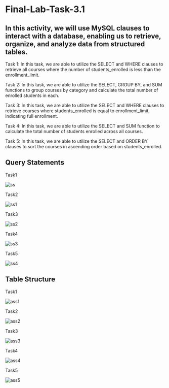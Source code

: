 # Final-Lab-Task-3.1

## In this activity, we will use MySQL clauses to interact with a database, enabling us to retrieve, organize, and analyze data from structured tables.

Task 1: In this task, we are able to utilize the SELECT and WHERE clauses to retrieve all courses where the number of students_enrolled is less than the enrollment_limit.

Task 2: In this task, we are able to utilize the SELECT, GROUP BY, and SUM functions to group courses by category and calculate the total number of enrolled students in each.

Task 3: In this task, we are able to utilize the SELECT and WHERE clauses to retrieve courses where students_enrolled is equal to enrollment_limit, indicating full enrollment.

Task 4: In this task, we are able to utilize the SELECT and SUM function to calculate the total number of students enrolled across all courses.

Task 5: In this task, we are able to utilize the SELECT and ORDER BY clauses to sort the courses in ascending order based on students_enrolled.


## Query Statements
Task1

![ss](https://github.com/user-attachments/assets/00357e8c-d3ee-4f08-a868-e007027a0187)


Task2

![ss1](https://github.com/user-attachments/assets/0c32c35e-7f2b-4791-a31c-cfc16c2e1323)

Task3

![ss2](https://github.com/user-attachments/assets/07c30332-16b0-48cb-b8a6-9508cecec18b)

Task4

![ss3](https://github.com/user-attachments/assets/49b64abe-002a-45ab-b70a-78f1badb1254)

Task5

![ss4](https://github.com/user-attachments/assets/0e69d0b3-abab-49cb-a7d1-6d005646be6f)

## Table Structure

Task1

![ass1](https://github.com/user-attachments/assets/213a9fed-dd74-43e6-b40a-d56a238d2eb4)

Task2

![ass2](https://github.com/user-attachments/assets/e836cecd-dc9e-4480-b0fa-8ec02c6437fb)

Task3

![ass3](https://github.com/user-attachments/assets/0b9423f0-2cd5-4f97-8b6b-1f719568a5d7)


Task4

![ass4](https://github.com/user-attachments/assets/82d485b0-98b6-4f53-b1dd-660a9242c48c)

Task5

![ass5](https://github.com/user-attachments/assets/4f6394e5-d63f-4bce-8aec-8138dff44df8)








